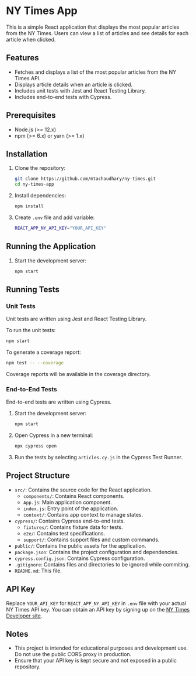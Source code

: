 # NY Times App

This is a simple React application that displays the most popular articles from the NY Times. Users can view a list of articles and see details for each article when clicked.

## Features

- Fetches and displays a list of the most popular articles from the NY Times API.
- Displays article details when an article is clicked.
- Includes unit tests with Jest and React Testing Library.
- Includes end-to-end tests with Cypress.

## Prerequisites

- Node.js (>= 12.x)
- npm (>= 6.x) or yarn (>= 1.x)

## Installation

1. Clone the repository:

   ```bash
   git clone https://github.com/mtachaudhary/ny-times.git
   cd ny-times-app
   ```

2. Install dependencies:

   ```bash
   npm install
   ```

3. Create `.env` file and add variable:

   ```bash
   REACT_APP_NY_API_KEY="YOUR_API_KEY"
   ```

## Running the Application

1. Start the development server:

   ```bash
   npm start
   ```

## Running Tests

### Unit Tests

Unit tests are written using Jest and React Testing Library.

To run the unit tests:

```bash
npm start
```

To generate a coverage report:

```bash
npm test -- --coverage
```
Coverage reports will be available in the coverage directory.

### End-to-End Tests

End-to-end tests are written using Cypress.

1. Start the development server:

   ```bash
   npm start
   ```

2. Open Cypress in a new terminal:

   ```bash
   npx cypress open
   ```

3. Run the tests by selecting `articles.cy.js` in the Cypress Test Runner.

## Project Structure

- `src/`: Contains the source code for the React application.
  - `components/`: Contains React components.
  - `App.js`: Main application component.
  - `index.js`: Entry point of the application.
  - `context/`: Contains app context to manage states.
- `cypress/`: Contains Cypress end-to-end tests.
  - `fixtures/`: Contains fixture data for tests.
  - `e2e/`: Contains test specifications.
  - `support/`: Contains support files and custom commands.
- `public/`: Contains the public assets for the application.
- `package.json`: Contains the project configuration and dependencies.
- `cypress.config.json`: Contains Cypress configuration.
- `.gitignore`: Contains files and directories to be ignored while commiting.
- `README.md`: This file.

## API Key

Replace `YOUR_API_KEY` for `REACT_APP_NY_API_KEY` in `.env` file with your actual NY Times API key. You can obtain an API key by signing up on the [NY Times Developer site](https://developer.nytimes.com/).

## Notes

- This project is intended for educational purposes and development use. Do not use the public CORS proxy in production.
- Ensure that your API key is kept secure and not exposed in a public repository.


